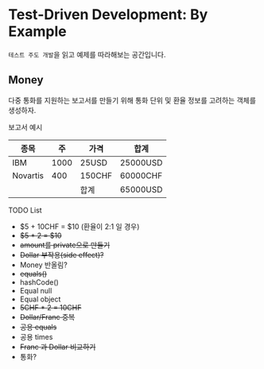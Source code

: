 # Test-Driven Development: By Example

`테스트 주도 개발`을 읽고 예제를 따라해보는 공간입니다.

## Money

다중 통화를 지원하는 보고서를 만들기 위해 통화 단위 및 환율 정보를 고려하는 객체를 생성하자.

보고서 예시

| 종목 | 주 | 가격 | 합계 |
|--|--|--|--|
| IBM | 1000 | 25USD | 25000USD |
| Novartis | 400 | 150CHF | 60000CHF |
|  |  | 합계 | 65000USD |

TODO List
- $5 + 10CHF = $10 (환율이 2:1 일 경우)
- ~~$5 * 2 = $10~~
- ~~amount를 private으로 만들기~~
- ~~Dollar 부작용(side effect)?~~
- Money 반올림?
- ~~equals()~~
- hashCode()
- Equal null
- Equal object
- ~~5CHF * 2 = 10CHF~~
- ~~Dollar/Franc 중복~~
- ~~공용 equals~~
- 공용 times
- ~~Franc 과 Dollar 비교하기~~
- 통화?